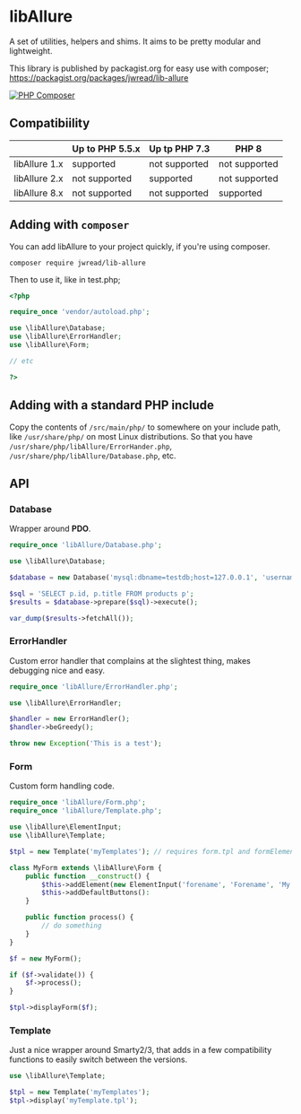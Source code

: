 libAllure
==

A set of utilities, helpers and shims. It aims to be pretty modular and lightweight.

This library is published by packagist.org for easy use with composer; https://packagist.org/packages/jwread/lib-allure 

[![PHP Composer](https://github.com/jamesread/libAllure/actions/workflows/php.yml/badge.svg)](https://github.com/jamesread/libAllure/actions/workflows/php.yml)

## Compatibiility

|               | Up to PHP 5.5.x | Up tp PHP 7.3 | PHP 8         |
| ------------- | --------------- | ------------- | ------------- |
| libAllure 1.x | supported       | not supported | not supported |
| libAllure 2.x | not supported   | supported     | not supported |
| libAllure 8.x | not supported   | not supported | supported     |

## Adding with `composer`

You can add libAllure to your project quickly, if you're using composer.

	composer require jwread/lib-allure

Then to use it, like in test.php;

```php
<?php

require_once 'vendor/autoload.php';

use \libAllure\Database;
use \libAllure\ErrorHandler;
use \libAllure\Form;

// etc

?>
```

## Adding with a standard PHP include

Copy the contents of `/src/main/php/` to somewhere on your include path, like 
`/usr/share/php/` on most Linux distributions. So that you have `/usr/share/php/libAllure/ErrorHander.php`, `/usr/share/php/libAllure/Database.php`, etc.

## API

### Database
Wrapper around **PDO**.

```php
require_once 'libAllure/Database.php';

use \libAllure\Database;

$database = new Database('mysql:dbname=testdb;host=127.0.0.1', 'username', 'password');

$sql = 'SELECT p.id, p.title FROM products p';
$results = $database->prepare($sql)->execute();

var_dump($results->fetchAll());
```

### ErrorHandler
Custom error handler that complains at the slightest thing, makes debugging nice and easy.

```php
require_once 'libAllure/ErrorHandler.php';

use \libAllure\ErrorHandler;

$handler = new ErrorHandler();
$handler->beGreedy();

throw new Exception('This is a test');
```

### Form
Custom form handling code. 

```php
require_once 'libAllure/Form.php';
require_once 'libAllure/Template.php';

use \libAllure\ElementInput;
use \libAllure\Template;

$tpl = new Template('myTemplates'); // requires form.tpl and formElements.tpl in your templates folder

class MyForm extends \libAllure\Form {
	public function __construct() {
		$this->addElement(new ElementInput('forename', 'Forename', 'My Default Name');
		$this->addDefaultButtons():
	}

	public function process() {
		// do something
	}
}

$f = new MyForm();

if ($f->validate()) {
	$f->process();
}

$tpl->displayForm($f);
```

### Template
Just a nice wrapper around Smarty2/3, that adds in a few compatibility functions to easily switch between the versions.

```php
use \libAllure\Template;

$tpl = new Template('myTemplates');
$tpl->display('myTemplate.tpl');
```
